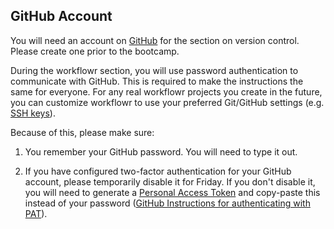 ## GitHub Account

You will need an account on [GitHub][] for the section on version control.
Please create one prior to the bootcamp.

[GitHub]: https://github.com/

During the workflowr section, you will use password authentication to
communicate with GitHub. This is required to make the instructions the same for
everyone. For any real workflowr projects you create in the future, you can
customize workflowr to use your preferred Git/GitHub settings (e.g. [SSH
keys][workflowr-ssh]).

[workflowr-ssh]: https://jdblischak.github.io/workflowr/articles/wflow-02-customization.html#setup-ssh-keys

Because of this, please make sure:

1. You remember your GitHub password. You will need to type it out.

1. If you have configured two-factor authentication for your GitHub account,
   please temporarily disable it for Friday. If you don't disable it, you will
   need to generate a [Personal Access Token][github-pat] and copy-paste this instead of your
   password ([GitHub Instructions for authenticating with PAT][github-pat-copy-paste]).

[github-pat]: https://docs.github.com/en/github/authenticating-to-github/creating-a-personal-access-token
[github-pat-copy-paste]: https://docs.github.com/en/github/authenticating-to-github/accessing-github-using-two-factor-authentication#authenticating-on-the-command-line-using-https
